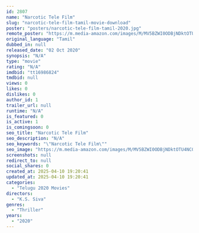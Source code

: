 ```yaml
---
id: 2807
name: "Narcotic Tele Film"
slug: "narcotic-tele-film-tamil-movie-download"
poster: "posters/narcotic-tele-film-tamil-2020.jpg"
remote_poster: "https://m.media-amazon.com/images/M/MV5BZWI0ODBjNDktOTU4NC00YjVkLWJmYTUtZmJlOTg4MzhhMDI0XkEyXkFqcGdeQXVyMTQ4MTA4MzY0._V1_SX300.jpg"
original_language: "Tamil"
dubbed_in: null
released_date: "02 Oct 2020"
synopsis: "N/A"
type: "movie"
rating: "N/A"
imdbid: "tt16986824"
tmdbid: null
views: 0
likes: 0
dislikes: 0
author_id: 1
trailer_url: null
runtime: "N/A"
is_featured: 0
is_active: 1
is_comingsoon: 0
seo_title: "Narcotic Tele Film"
seo_description: "N/A"
seo_keywords: "\"Narcotic Tele Film\""
seo_image: "https://m.media-amazon.com/images/M/MV5BZWI0ODBjNDktOTU4NC00YjVkLWJmYTUtZmJlOTg4MzhhMDI0XkEyXkFqcGdeQXVyMTQ4MTA4MzY0._V1_SX300.jpg"
screenshots: null
redirect_to: null
social_shares: 0
created_at: 2025-04-10 19:20:41
updated_at: 2025-04-10 19:20:41
categories:
  - "Telugu 2020 Movies"
directors:
  - "K.S. Siva"
genres:
  - "Thriller"
years:
  - "2020"
---
```

